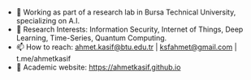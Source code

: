 ###
- 🔭 Working as part of a research lab in Bursa Technical University, specializing on A.I. 
- 🌱 Research Interests: Information Security, Internet of Things, Deep Learning, Time-Series, Quantum Computing.
- 📫 How to reach: ahmet.kasif@btu.edu.tr | ksfahmet@gmail.com | t.me/ahmetkasif
- 💪 Academic website: https://ahmetkasif.github.io
